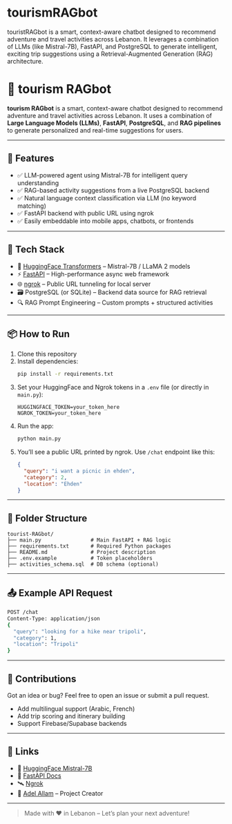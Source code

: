 # tourismRAGbot
touristRAGbot is a smart, context-aware chatbot designed to recommend adventure and travel activities across Lebanon. It leverages a combination of LLMs (like Mistral-7B), FastAPI, and PostgreSQL to generate intelligent, exciting trip suggestions using a Retrieval-Augmented Generation (RAG) architecture.

# 🧭 tourism RAGbot

**tourism RAGbot** is a smart, context-aware chatbot designed to recommend adventure and travel activities across Lebanon. It uses a combination of **Large Language Models (LLMs)**, **FastAPI**, **PostgreSQL**, and **RAG pipelines** to generate personalized and real-time suggestions for users.

---

## 🚀 Features

- ✅ LLM-powered agent using Mistral-7B for intelligent query understanding
- ✅ RAG-based activity suggestions from a live PostgreSQL backend
- ✅ Natural language context classification via LLM (no keyword matching)
- ✅ FastAPI backend with public URL using ngrok
- ✅ Easily embeddable into mobile apps, chatbots, or frontends

---

## 🧠 Tech Stack

- 🧠 [HuggingFace Transformers](https://huggingface.co) – Mistral-7B / LLaMA 2 models
- ⚡ [FastAPI](https://fastapi.tiangolo.com/) – High-performance async web framework
- 🌐 [ngrok](https://ngrok.com/) – Public URL tunneling for local server
- 🗃️ PostgreSQL (or SQLite) – Backend data source for RAG retrieval
- 🔍 RAG Prompt Engineering – Custom prompts + structured activities

---

## 📦 How to Run

1. Clone this repository
2. Install dependencies:
   ```bash
   pip install -r requirements.txt
   ```
3. Set your HuggingFace and Ngrok tokens in a `.env` file (or directly in `main.py`):
   ```env
   HUGGINGFACE_TOKEN=your_token_here
   NGROK_TOKEN=your_token_here
   ```
4. Run the app:
   ```bash
   python main.py
   ```
5. You’ll see a public URL printed by ngrok. Use `/chat` endpoint like this:
   ```json
   {
     "query": "i want a picnic in ehden",
     "category": 2,
     "location": "Ehden"
   }
   ```

---

## 📁 Folder Structure

```
tourist-RAGbot/
├── main.py                # Main FastAPI + RAG logic
├── requirements.txt       # Required Python packages
├── README.md              # Project description
├── .env.example           # Token placeholders
├── activities_schema.sql  # DB schema (optional)
```

---

## 📤 Example API Request

```bash
POST /chat
Content-Type: application/json
{
  "query": "looking for a hike near tripoli",
  "category": 1,
  "location": "Tripoli"
}
```

---

## 🤝 Contributions

Got an idea or bug? Feel free to open an issue or submit a pull request.

- Add multilingual support (Arabic, French)
- Add trip scoring and itinerary building
- Support Firebase/Supabase backends

---

## 🔗 Links

- 🤖 [HuggingFace Mistral-7B](https://huggingface.co/mistralai/Mistral-7B-Instruct-v0.2)
- 📘 [FastAPI Docs](https://fastapi.tiangolo.com/)
- 🛰️ [Ngrok](https://ngrok.com/)
- 💬 [Adel Allam](https://www.linkedin.com/in/adel-allam-4a7378285/) – Project Creator

---

> Made with ❤️ in Lebanon – Let’s plan your next adventure!
